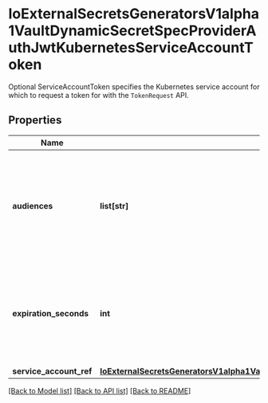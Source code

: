 # IoExternalSecretsGeneratorsV1alpha1VaultDynamicSecretSpecProviderAuthJwtKubernetesServiceAccountToken

Optional ServiceAccountToken specifies the Kubernetes service account for which to request a token for with the `TokenRequest` API.
## Properties
Name | Type | Description | Notes
------------ | ------------- | ------------- | -------------
**audiences** | **list[str]** | Optional audiences field that will be used to request a temporary Kubernetes service account token for the service account referenced by &#x60;serviceAccountRef&#x60;. Defaults to a single audience &#x60;vault&#x60; it not specified. Deprecated: use serviceAccountRef.Audiences instead | [optional] 
**expiration_seconds** | **int** | Optional expiration time in seconds that will be used to request a temporary Kubernetes service account token for the service account referenced by &#x60;serviceAccountRef&#x60;. Deprecated: this will be removed in the future. Defaults to 10 minutes. | [optional] 
**service_account_ref** | [**IoExternalSecretsGeneratorsV1alpha1VaultDynamicSecretSpecProviderAuthJwtKubernetesServiceAccountTokenServiceAccountRef**](IoExternalSecretsGeneratorsV1alpha1VaultDynamicSecretSpecProviderAuthJwtKubernetesServiceAccountTokenServiceAccountRef.md) |  | 

[[Back to Model list]](../README.md#documentation-for-models) [[Back to API list]](../README.md#documentation-for-api-endpoints) [[Back to README]](../README.md)


